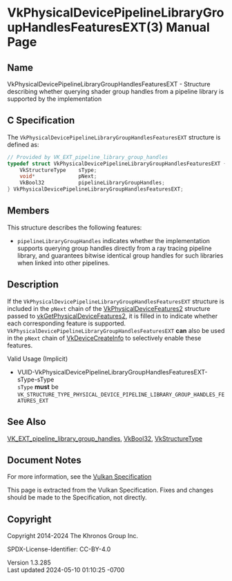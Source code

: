 # VkPhysicalDevicePipelineLibraryGroupHandlesFeaturesEXT(3) Manual Page

## Name

VkPhysicalDevicePipelineLibraryGroupHandlesFeaturesEXT - Structure
describing whether querying shader group handles from a pipeline library
is supported by the implementation



## <a href="#_c_specification" class="anchor"></a>C Specification

The `VkPhysicalDevicePipelineLibraryGroupHandlesFeaturesEXT` structure
is defined as:

``` c
// Provided by VK_EXT_pipeline_library_group_handles
typedef struct VkPhysicalDevicePipelineLibraryGroupHandlesFeaturesEXT {
    VkStructureType    sType;
    void*              pNext;
    VkBool32           pipelineLibraryGroupHandles;
} VkPhysicalDevicePipelineLibraryGroupHandlesFeaturesEXT;
```

## <a href="#_members" class="anchor"></a>Members

This structure describes the following features:

- <span id="features-pipelineLibraryGroupHandles"></span>
  `pipelineLibraryGroupHandles` indicates whether the implementation
  supports querying group handles directly from a ray tracing pipeline
  library, and guarantees bitwise identical group handles for such
  libraries when linked into other pipelines.

## <a href="#_description" class="anchor"></a>Description

If the `VkPhysicalDevicePipelineLibraryGroupHandlesFeaturesEXT`
structure is included in the `pNext` chain of the
[VkPhysicalDeviceFeatures2](https://registry.khronos.org/vulkan/specs/1.3-extensions/man/html/VkPhysicalDeviceFeatures2.html) structure
passed to
[vkGetPhysicalDeviceFeatures2](https://registry.khronos.org/vulkan/specs/1.3-extensions/man/html/vkGetPhysicalDeviceFeatures2.html), it is
filled in to indicate whether each corresponding feature is supported.
`VkPhysicalDevicePipelineLibraryGroupHandlesFeaturesEXT` **can** also be
used in the `pNext` chain of
[VkDeviceCreateInfo](https://registry.khronos.org/vulkan/specs/1.3-extensions/man/html/VkDeviceCreateInfo.html) to selectively enable
these features.

Valid Usage (Implicit)

- <a
  href="#VUID-VkPhysicalDevicePipelineLibraryGroupHandlesFeaturesEXT-sType-sType"
  id="VUID-VkPhysicalDevicePipelineLibraryGroupHandlesFeaturesEXT-sType-sType"></a>
  VUID-VkPhysicalDevicePipelineLibraryGroupHandlesFeaturesEXT-sType-sType  
  `sType` **must** be
  `VK_STRUCTURE_TYPE_PHYSICAL_DEVICE_PIPELINE_LIBRARY_GROUP_HANDLES_FEATURES_EXT`

## <a href="#_see_also" class="anchor"></a>See Also

[VK_EXT_pipeline_library_group_handles](https://registry.khronos.org/vulkan/specs/1.3-extensions/man/html/VK_EXT_pipeline_library_group_handles.html),
[VkBool32](https://registry.khronos.org/vulkan/specs/1.3-extensions/man/html/VkBool32.html), [VkStructureType](https://registry.khronos.org/vulkan/specs/1.3-extensions/man/html/VkStructureType.html)

## <a href="#_document_notes" class="anchor"></a>Document Notes

For more information, see the <a
href="https://registry.khronos.org/vulkan/specs/1.3-extensions/html/vkspec.html#VkPhysicalDevicePipelineLibraryGroupHandlesFeaturesEXT"
target="_blank" rel="noopener">Vulkan Specification</a>

This page is extracted from the Vulkan Specification. Fixes and changes
should be made to the Specification, not directly.

## <a href="#_copyright" class="anchor"></a>Copyright

Copyright 2014-2024 The Khronos Group Inc.

SPDX-License-Identifier: CC-BY-4.0

Version 1.3.285  
Last updated 2024-05-10 01:10:25 -0700
